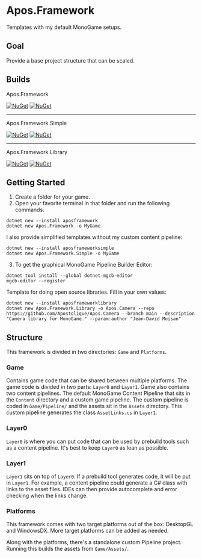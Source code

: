 # Apos.Framework

Templates with my default MonoGame setups.

## Goal

Provide a base project structure that can be scaled.

## Builds

Apos.Framework

[![NuGet](https://img.shields.io/nuget/v/Apos.Framework.CSharp.svg)](https://www.nuget.org/packages/Apos.Framework.CSharp/) [![NuGet](https://img.shields.io/nuget/dt/Apos.Framework.CSharp.svg)](https://www.nuget.org/packages/Apos.Framework.CSharp/)

---

Apos.Framework.Simple

[![NuGet](https://img.shields.io/nuget/v/Apos.Framework.Simple.CSharp.svg)](https://www.nuget.org/packages/Apos.Framework.Simple.CSharp/) [![NuGet](https://img.shields.io/nuget/dt/Apos.Framework.Simple.CSharp.svg)](https://www.nuget.org/packages/Apos.Framework.Simple.CSharp/)

---

Apos.Framework.Library

[![NuGet](https://img.shields.io/nuget/v/Apos.Framework.Library.CSharp.svg)](https://www.nuget.org/packages/Apos.Framework.Library.CSharp/) [![NuGet](https://img.shields.io/nuget/dt/Apos.Framework.Library.CSharp.svg)](https://www.nuget.org/packages/Apos.Framework.Library.CSharp/)

## Getting Started

1. Create a folder for your game.
2. Open your favorite terminal in that folder and run the following commands:
```
dotnet new --install aposframework
dotnet new Apos.Framework -o MyGame
```
I also provide simplified templates without my custom content pipeline:
```
dotnet new --install aposframeworksimple
dotnet new Apos.Framework.Simple -o MyGame
```
3. To get the graphical MonoGame Pipeline Builder Editor:
```
dotnet tool install --global dotnet-mgcb-editor
mgcb-editor --register
```

Template for doing open source libraries. Fill in your own values:

```
dotnet new --install aposframeworklibrary
dotnet new Apos.Framework.Library -o Apos.Camera --repo https://github.com/Apostolique/Apos.Camera --branch main --description "Camera library for MonoGame." --param:author "Jean-David Moisan"
```

## Structure

This framework is divided in two directories: `Game` and `Platforms`.

### Game

Contains game code that can be shared between multiple platforms. The game code is divided in two parts: `Layer0` and `Layer1`. Game also contains two content pipelines. The default MonoGame Content Pipeline that sits in the `Content` directory and a custom game pipeline. The custom pipeline is coded in `Game/Pipeline/` and the assets sit in the `Assets` directory. This custom pipeline generates the class `AssetLinks.cs` in `Layer1`.

### Layer0

`Layer0` is where you can put code that can be used by prebuild tools such as a content pipeline. It's best to keep `Layer0` as lean as possible.

### Layer1

`Layer1` sits on top of `Layer0`. If a prebuild tool generates code, it will be put in `Layer1`. For example, a content pipeline could generate a C# class with links to the asset files. IDEs can then provide autocomplete and error checking when the links change.

### Platforms

This framework comes with two target platforms out of the box: DesktopGL and WindowsDX. More target platforms can be added as needed.

Along with the platforms, there's a standalone custom Pipeline project. Running this builds the assets from `Game/Assets/`.

